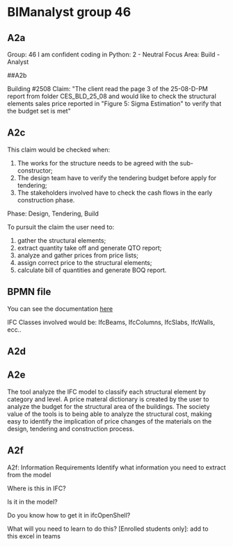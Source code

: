 # BIManalyst group 46

## A2a

Group: 46
I am confident coding in Python: 2 - Neutral
Focus Area: Build - Analyst

##A2b

Building #2508
Claim: "The client read the page 3 of the 25-08-D-PM report from folder CES_BLD_25_08 and would like to check the structural elements sales price reported in "Figure 5: Sigma Estimation" to verify that the budget set is met"

## A2c

This claim would be checked when:
1.  The works for the structure needs to be agreed with the sub-constructor;
2.  The design team have to verify the tendering budget before apply for tendering;
3.  The stakeholders involved have to check the cash flows in the early construction phase.

Phase: Design, Tendering, Build

To pursuit the claim the user need to:
1.  gather the structural elements;
2.  extract quantity take off and generate QTO report;
3.  analyze and gather prices from price lists;
4.  assign correct price to the structural elements;
5.  calculate bill of quantities and generate BOQ report.

## BPMN file

You can see the documentation [here](IMG/A2_G_46.svg)

IFC Classes involved would be: IfcBeams, IfcColumns, IfcSlabs, IfcWalls, ecc..

## A2d


## A2e

The tool analyze the IFC model to classify each structural element by category and level. A price materal dictionary is created by the user to analyze the budget for the structural area of the buildings.
The society value of the tools is to being able to analyze the structural cost, making easy to identify the implication of price changes of the materials on the design, tendering and construction process.

## A2f

A2f: Information Requirements
Identify what information you need to extract from the model

Where is this in IFC?

Is it in the model?

Do you know how to get it in ifcOpenShell?

What will you need to learn to do this? [Enrolled students only]: add to this excel in teams